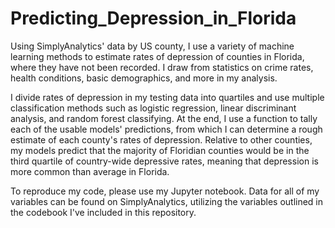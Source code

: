 # Predicting_Depression_in_Florida
Using SimplyAnalytics' data by US county, I use a variety of machine learning methods to estimate rates of depression of counties in Florida, where they have not been recorded. I draw from statistics on crime rates, health conditions, basic demographics, and more in my analysis. 

I divide rates of depression in my testing data into quartiles and use multiple classification methods such as logistic regression, linear discriminant analysis, and random forest classifying. At the end, I use a function to tally each of the usable models' predictions, from which I can determine a rough estimate of each county's rates of depression. Relative to other counties, my models predict that the majority of Floridian counties would be in the third quartile of country-wide depressive rates, meaning that depression is more common than average in Florida.

To reproduce my code, please use my Jupyter notebook. Data for all of my variables can be found on SimplyAnalytics, utilizing the variables outlined in the codebook I've included in this repository.
